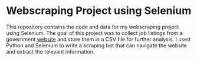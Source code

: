 # Webscraping Project using Selenium

This repository contains the code and data for my webscraping project using Selenium. The goal of this project was to collect job listings from a government [website](https://csc.gov.ph/career/) and store them in a CSV file for further analysis. I used Python and Selenium to write a scraping bot that can navigate the website and extract the relevant information.
